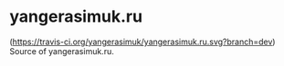 # yangerasimuk.ru 
(https://travis-ci.org/yangerasimuk/yangerasimuk.ru.svg?branch=dev)
Source of yangerasimuk.ru.
